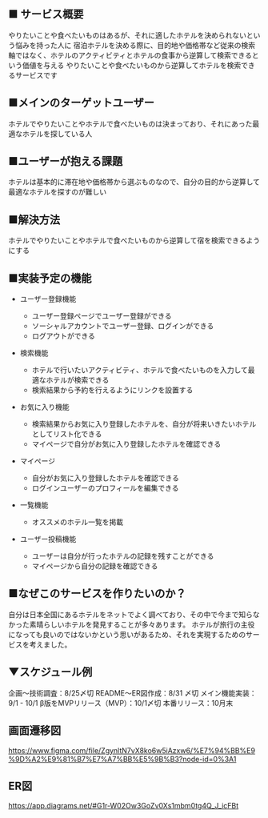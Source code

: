 ## ■ サービス概要
やりたいことや食べたいものはあるが、それに適したホテルを決められないという悩みを持った人に
宿泊ホテルを決める際に、目的地や価格帯など従来の検索軸ではなく、ホテルのアクティビティとホテルの食事から逆算して検索できるという価値を与える
やりたいことや食べたいものから逆算してホテルを検索できるサービスです

## ■メインのターゲットユーザー
ホテルでやりたいことやホテルで食べたいものは決まっており、それにあった最適なホテルを探している人

## ■ユーザーが抱える課題
ホテルは基本的に滞在地や価格帯から選ぶものなので、自分の目的から逆算して最適なホテルを探すのが難しい

## ■解決方法
ホテルでやりたいことやホテルで食べたいものから逆算して宿を検索できるようにする

## ■実装予定の機能
- ユーザー登録機能
  - ユーザー登録ページでユーザー登録ができる
  - ソーシャルアカウントでユーザー登録、ログインができる
  - ログアウトができる

- 検索機能
  - ホテルで行いたいアクティビティ、ホテルで食べたいものを入力して最適なホテルが検索できる
  - 検索結果から予約を行えるようにリンクを設置する

- お気に入り機能
  - 検索結果からお気に入り登録したホテルを、自分が将来いきたいホテルとしてリスト化できる
  - マイページで自分がお気に入り登録したホテルを確認できる

- マイページ
  - 自分がお気に入り登録したホテルを確認できる
  - ログインユーザーのプロフィールを編集できる

- 一覧機能
  - オススメのホテル一覧を掲載

- ユーザー投稿機能
  - ユーザーは自分が行ったホテルの記録を残すことができる
  - マイページから自分の記録を確認できる

## ■なぜこのサービスを作りたいのか？
自分は日本全国にあるホテルをネットでよく調べており、その中で今まで知らなかった素晴らしいホテルを発見することが多々あります。
ホテルが旅行の主役になっても良いのではないかという思いがあるため、それを実現するためのサービスを考えました。

## ▼スケジュール例
企画〜技術調査：8/25〆切
README〜ER図作成：8/31 〆切
メイン機能実装：9/1 - 10/1
β版をMVPリリース（MVP）：10/1〆切
本番リリース：10月末

## 画面遷移図
https://www.figma.com/file/ZgynltN7vX8ko6w5iAzxw6/%E7%94%BB%E9%9D%A2%E9%81%B7%E7%A7%BB%E5%9B%B3?node-id=0%3A1

## ER図
https://app.diagrams.net/#G1r-W02Ow3GoZv0Xs1mbm0tg4Q_J_icFBt
